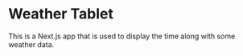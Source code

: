 # Weather Tablet

This is a Next.js app that is used to display the time along with some weather data.